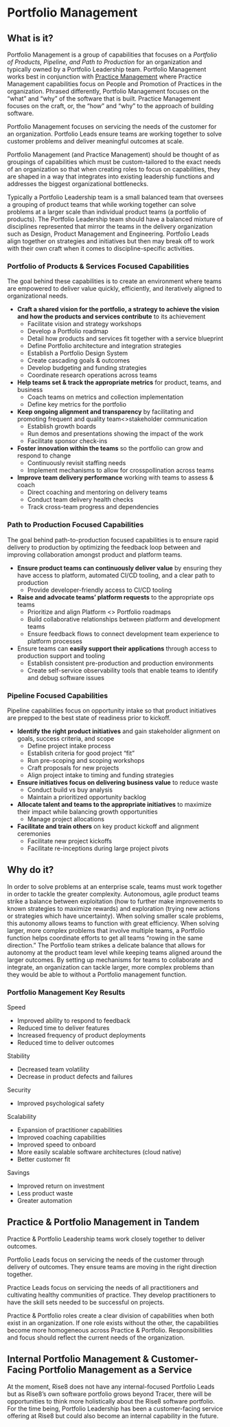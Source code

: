 # Portfolio Management

## What is it?

Portfolio Management is a group of capabilities that focuses on a *Portfolio of Products, Pipeline, and Path to Production* for an organization and typically owned by a Portfolio Leadership team. Portfolio Management works best in conjunction with [Practice Management](../practice-management) where Practice Management capabilities focus on People and Promotion of Practices in the organization. Phrased differently, Portfolio Management focuses on the “what” and “why” of the software that is built. Practice Management focuses on the craft, or, the “how” and “why” to the approach of building software.

Portfolio Management focuses on servicing the needs of the customer for an organization. Portfolio Leads ensure teams are working together to solve customer problems and deliver meaningful outcomes at scale.

Portfolio Management (and Practice Management) should be thought of as groupings of capabilities which must be custom-tailored to the exact needs of an organization so that when creating roles to focus on capabilities, they are shaped in a way that integrates into existing leadership functions and addresses the biggest organizational bottlenecks.

Typically a Portfolio Leadership team is a small balanced team that oversees a grouping of product teams that while working together can solve problems at a larger scale than individual product teams (a portfolio of products). The Portfolio Leadership team should have a balanced mixture of disciplines represented that mirror the teams in the delivery organization such as Design, Product Management and Engineering. Portfolio Leads align together on strategies and initiatives but then may break off to work with their own craft when it comes to discipline-specific activities.

### Portfolio of Products & Services Focused Capabilities

The goal behind these capabilities is to create an environment where teams are empowered to deliver value quickly, efficiently, and iteratively aligned to organizational needs.

* **Craft a shared vision for the portfolio, a strategy to achieve the vision and how the products and services contribute** to its achievement
    * Facilitate vision and strategy workshops
    * Develop a Portfolio roadmap
    * Detail how products and services fit together with a service blueprint
    * Define Portfolio architecture and integration strategies
    * Establish a Portfolio Design System
    * Create cascading goals & outcomes
    * Develop budgeting and funding strategies
    * Coordinate research operations across teams
* **Help teams set & track the appropriate metrics** for product, teams, and business
    * Coach teams on metrics and collection implementation
    * Define key metrics for the portfolio
* **Keep ongoing alignment and transparency** by facilitating and promoting frequent and quality team\<\>stakeholder communication
    * Establish growth boards
    * Run demos and presentations showing the impact of the work
    * Facilitate sponsor check-ins
* **Foster innovation within the teams** so the portfolio can grow and respond to change
    * Continuously revisit staffing needs
    * Implement mechanisms to allow for crosspollination across teams
* **Improve team delivery performance** working with teams to assess & coach
    * Direct coaching and mentoring on delivery teams
    * Conduct team delivery health checks
    * Track cross-team progress and dependencies

### Path to Production Focused Capabilities

The goal behind path-to-production focused capabilities is to ensure rapid delivery to production by optimizing the feedback loop between and improving collaboration amongst product and platform teams.

* **Ensure product teams can continuously deliver value** by ensuring they have access to platform, automated CI/CD tooling, and a clear path to production
    * Provide developer-friendly access to CI/CD tooling
* **Raise and advocate teams’ platform requests** to the appropriate ops teams
    * Prioritize and align Platform \<\> Portfolio roadmaps
    * Build collaborative relationships between platform and development teams
    * Ensure feedback flows to connect development team experience to platform processes
* Ensure teams can **easily support their applications** through access to production support and tooling
    * Establish consistent pre-production and production environments
    * Create self-service observability tools that enable teams to identify and debug software issues

### Pipeline Focused Capabilities

Pipeline capabilities focus on opportunity intake so that product initiatives are prepped to the best state of readiness prior to kickoff.

* **Identify the right product initiatives** and gain stakeholder alignment on goals, success criteria, and scope
    * Define project intake process
    * Establish criteria for good project “fit”
    * Run pre-scoping and scoping workshops
    * Craft proposals for new projects
    * Align project intake to timing and funding strategies
* **Ensure initiatives focus on delivering business value** to reduce waste
    * Conduct build vs buy analysis
    * Maintain a prioritized opportunity backlog
* **Allocate talent and teams to the appropriate initiatives** to maximize their impact while balancing growth opportunities
    * Manage project allocations
* **Facilitate and train others** on key product kickoff and alignment ceremonies
    * Facilitate new project kickoffs
    * Facilitate re-inceptions during large project pivots

## Why do it?

In order to solve problems at an enterprise scale, teams must work together in order to tackle the greater complexity. Autonomous, agile product teams strike a balance between exploitation (how to further make improvements to known strategies to maximize rewards) and exploration (trying new actions or strategies which have uncertainty). When solving smaller scale problems, this autonomy allows teams to function with great efficiency. When solving larger, more complex problems that involve multiple teams, a Portfolio function helps coordinate efforts to get all teams “rowing in the same direction.” The Portfolio team strikes a delicate balance that allows for autonomy at the product team level while keeping teams aligned around the larger outcomes. By setting up mechanisms for teams to collaborate and integrate, an organization can tackle larger, more complex problems than they would be able to without a Portfolio management function.

### Portfolio Management Key Results

Speed

* Improved ability to respond to feedback
* Reduced time to deliver features
* Increased frequency of product deployments
* Reduced time to deliver outcomes

Stability

* Decreased team volatility
* Decrease in product defects and failures

Security

* Improved psychological safety

Scalability

* Expansion of practitioner capabilities
* Improved coaching capabilities
* Improved speed to onboard
* More easily scalable software architectures (cloud native)
* Better customer fit

Savings

* Improved return on investment
* Less product waste
* Greater automation

## Practice & Portfolio Management in Tandem

Practice & Portfolio Leadership teams work closely together to deliver outcomes.

Portfolio Leads focus on servicing the needs of the customer through delivery of outcomes. They ensure teams are moving in the right direction together.

Practice Leads focus on servicing the needs of all practitioners and cultivating healthy communities of practice. They develop practitioners to have the skill sets needed to be successful on projects.

Practice & Portfolio roles create a clear division of capabilities when both exist in an organization. If one role exists without the other, the capabilities become more homogeneous across Practice & Portfolio. Responsibilities and focus should reflect the current needs of the organization.

## Internal Portfolio Management & Customer-Facing Portfolio Management as a Service

At the moment, Rise8 does not have any internal-focused Portfolio Leads but as Rise8’s own software portfolio grows beyond Tracer, there will be opportunities to think more holistically about the Rise8 software portfolio. For the time being, Portfolio Leadership has been a customer-facing service offering at Rise8 but could also become an internal capability in the future.